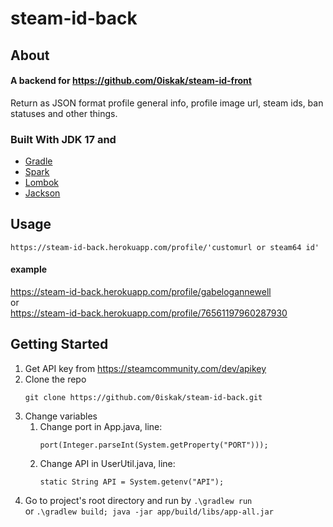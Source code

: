 # steam-id-back
## About
#### A backend for https://github.com/0iskak/steam-id-front
Return as JSON format profile general info, profile image url, steam ids, ban statuses and other things.
### Built With JDK 17 and
* [Gradle](https://gradle.org/)
* [Spark](https://sparkjava.com/)
* [Lombok](https://projectlombok.org/)
* [Jackson](https://github.com/FasterXML/jackson)
## Usage
`https://steam-id-back.herokuapp.com/profile/'customurl or steam64 id'`
#### example
https://steam-id-back.herokuapp.com/profile/gabelogannewell \
or \
https://steam-id-back.herokuapp.com/profile/76561197960287930
## Getting Started
1. Get API key from https://steamcommunity.com/dev/apikey
2. Clone the repo
    ```
    git clone https://github.com/0iskak/steam-id-back.git
    ```
3. Change variables
    1. Change port in App.java, line: 
        ```
        port(Integer.parseInt(System.getProperty("PORT")));
        ```
    2. Change API in UserUtil.java, line: 
        ```
        static String API = System.getenv("API");
        ```
4. Go to project's root directory and run by `.\gradlew run` \
or `.\gradlew build; java -jar app/build/libs/app-all.jar`
